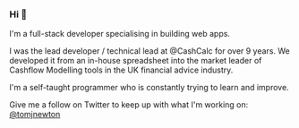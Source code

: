 ### Hi 👋

I'm a full-stack developer specialising in building web apps.

I was the lead developer / technical lead at @CashCalc for over 9 years. We developed it from an in-house spreadsheet into the market leader of Cashflow Modelling tools in the UK financial advice industry.

I'm a self-taught programmer who is constantly trying to learn and improve.

Give me a follow on Twitter to keep up with what I'm working on: [@tomjnewton](https://twitter.com/tomjnewton)

<!--
**thetomnewton/thetomnewton** is a ✨ _special_ ✨ repository because its `README.md` (this file) appears on your GitHub profile.

Here are some ideas to get you started:

- 🔭 I’m currently working on ...
- 🌱 I’m currently learning ...
- 👯 I’m looking to collaborate on ...
- 🤔 I’m looking for help with ...
- 💬 Ask me about ...
- 📫 How to reach me: ...
- 😄 Pronouns: ...
- ⚡ Fun fact: ...
-->
